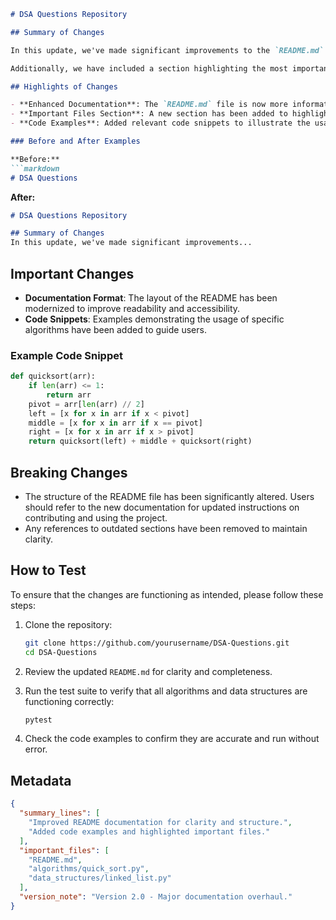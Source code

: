 ```markdown
# DSA Questions Repository

## Summary of Changes

In this update, we've made significant improvements to the `README.md` file, enhancing its clarity and structure to better serve our contributors and users. The primary goal was to provide a more comprehensive overview of the project, including clearer instructions on how to contribute, run tests, and utilize the data structures and algorithms present in the repository. This change aims to streamline the onboarding process for new contributors and enhance the overall user experience.

Additionally, we have included a section highlighting the most important files within the repository, along with brief descriptions of their purposes. This will help users navigate the codebase more efficiently and understand the organization of the project. By improving the documentation, we hope to encourage more contributions and foster a collaborative environment.

## Highlights of Changes

- **Enhanced Documentation**: The `README.md` file is now more informative, with a clearer structure and detailed descriptions.
- **Important Files Section**: A new section has been added to highlight key files and their functionalities.
- **Code Examples**: Added relevant code snippets to illustrate the usage of key data structures and algorithms.

### Before and After Examples

**Before:**
```markdown
# DSA Questions
```

**After:**
```markdown
# DSA Questions Repository

## Summary of Changes
In this update, we've made significant improvements...
```

## Important Changes

- **Documentation Format**: The layout of the README has been modernized to improve readability and accessibility.
- **Code Snippets**: Examples demonstrating the usage of specific algorithms have been added to guide users.
  
### Example Code Snippet
```python
def quicksort(arr):
    if len(arr) <= 1:
        return arr
    pivot = arr[len(arr) // 2]
    left = [x for x in arr if x < pivot]
    middle = [x for x in arr if x == pivot]
    right = [x for x in arr if x > pivot]
    return quicksort(left) + middle + quicksort(right)
```

## Breaking Changes

- The structure of the README file has been significantly altered. Users should refer to the new documentation for updated instructions on contributing and using the project.
- Any references to outdated sections have been removed to maintain clarity.

## How to Test

To ensure that the changes are functioning as intended, please follow these steps:

1. Clone the repository:
   ```bash
   git clone https://github.com/yourusername/DSA-Questions.git
   cd DSA-Questions
   ```

2. Review the updated `README.md` for clarity and completeness.

3. Run the test suite to verify that all algorithms and data structures are functioning correctly:
   ```bash
   pytest
   ```

4. Check the code examples to confirm they are accurate and run without error.

## Metadata
```json
{
  "summary_lines": [
    "Improved README documentation for clarity and structure.",
    "Added code examples and highlighted important files."
  ],
  "important_files": [
    "README.md",
    "algorithms/quick_sort.py",
    "data_structures/linked_list.py"
  ],
  "version_note": "Version 2.0 - Major documentation overhaul."
}
```
```